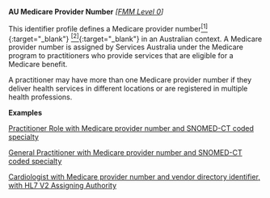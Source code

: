 **AU Medicare Provider Number**  *[[FMM Level 0](guidance.html)]*

This identifier profile defines a Medicare provider number[<sup>[1]</sup>](https://www.servicesaustralia.gov.au/organisations/health-professionals/services/medicare/medicare-benefits-health-professionals/apply-medicare-provider-number/about-medicare-provider-numbers){:target="_blank"} [<sup>[2]</sup>](http://meteor.aihw.gov.au/content/index.phtml/itemId/601809){:target="_blank"} in an Australian context. A Medicare provider number is assigned by Services Australia under the Medicare program to practitioners who provide services that are eligible for a Medicare benefit. 

A practitioner may have more than one Medicare provider number if they deliver health services in different locations or are registered in multiple health professions. 

**Examples**

[Practitioner Role with Medicare provider number and SNOMED-CT coded specialty](PractitionerRole-example0.html)

[General Practitioner with Medicare provider number and SNOMED-CT coded specialty](PractitionerRole-example3.html)

[Cardiologist with Medicare provider number and vendor directory identifier, with HL7 V2 Assigning Authority](PractitionerRole-example4.html)
